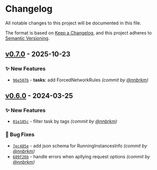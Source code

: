 # Changelog
All notable changes to this project will be documented in this file.

The format is based on [Keep a Changelog](https://keepachangelog.com/en/1.0.0/),
and this project adheres to [Semantic Versioning](https://semver.org/spec/v2.0.0.html).

## [v0.7.0] - 2025-10-23
### :sparkles: New Features
- [`96e507b`](https://github.com/redat00/qarnot-sdk-go/commit/96e507be86c61891236c8463726315bb0539ee6c) - **tasks**: add ForcedNetworkRules *(commit by [@nnbrkm](https://github.com/nnbrkm))*


## [v0.6.0] - 2024-03-25
### :sparkles: New Features
- [`01e185c`](https://github.com/redat00/qarnot-sdk-go/commit/01e185c084765e0be5e36d8472856e279ad0405a) - filter task by tags *(commit by [@nnbrkm](https://github.com/nnbrkm))*

### :bug: Bug Fixes
- [`7ec485e`](https://github.com/redat00/qarnot-sdk-go/commit/7ec485e8cae20ab99df2eb8d95c3c931b5e90364) - add json schema for RunningInstancesInfo *(commit by [@nnbrkm](https://github.com/nnbrkm))*
- [`689f26b`](https://github.com/redat00/qarnot-sdk-go/commit/689f26be2fd1771d973c361b44012316c0190c6c) - handle errors when apllying request options *(commit by [@nnbrkm](https://github.com/nnbrkm))*


[v0.6.0]: https://github.com/redat00/qarnot-sdk-go/compare/v0.5.0...v0.6.0
[v0.7.0]: https://github.com/redat00/qarnot-sdk-go/compare/v0.6.0...v0.7.0

